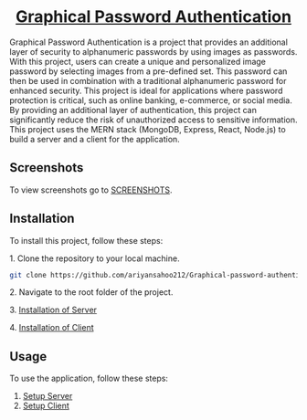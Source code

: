 <h1 align="center"><a href="https://graphical-auth-client.vercel.app/">Graphical Password Authentication</a></h1>


Graphical Password Authentication is a project that provides an additional layer of security to alphanumeric passwords by using images as passwords. With this project, users can create a unique and personalized image password by selecting images from a pre-defined set. This password can then be used in combination with a traditional alphanumeric password for enhanced security. This project is ideal for applications where password protection is critical, such as online banking, e-commerce, or social media. By providing an additional layer of authentication, this project can significantly reduce the risk of unauthorized access to sensitive information. This project uses the MERN stack (MongoDB, Express, React, Node.js) to build a server and a client for the application.

## Screenshots
To view screenshots go to <a href="https://github.com/ariyansahoo212/Graphical-password-authentication/blob/main/SCREENSHOTS.md">SCREENSHOTS</a>.

## Installation
To install this project, follow these steps:<br>

<p>1. Clone the repository to your local machine.</p>

```bash
git clone https://github.com/ariyansahoo212/Graphical-password-authentication.git
```

<p>2. Navigate to the root folder of the project.</p>

<p>3. <a href="https://github.com/ariyansahoo212/Graphical-password-authentication/blob/main/server/README.md#installation">Installation of Server</a></p>
<p>4. <a href="https://github.com/ariyansahoo212/Graphical-password-authentication/blob/main/client/README.md#installation">Installation of Client</a></p>

## Usage
To use the application, follow these steps:

1. <a href="https://github.com/ariyansahoo212/Graphical-password-authentication/tree/main/server#usage">Setup Server</a>
2. <a href="https://github.com/ariyansahoo212/Graphical-password-authentication/tree/main/client#usage">Setup Client</a>

